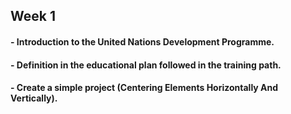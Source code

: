 ## Week 1

#### - Introduction to the United Nations Development Programme.

#### - Definition in the educational plan followed in the training path.

#### - Create a simple project (Centering Elements Horizontally And Vertically).
